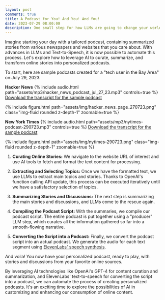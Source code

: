 ```yaml
---
layout: post
comments: true
title: A Podcast for You! And You! And You!
date: 2023-07-29 08:00:00
description: One small step for how LLMs are going to change your world
---
```

Imagine starting your day with a tailored podcast, containing summarized stories from various newspapers and websites that you care about. With advances in LLMs and Text-to-Speech, it is now possible to automate this process. Let's explore how to leverage AI to curate, summarize, and transform online stories into personalized podcasts.

To start, here are sample podcasts created for a "tech user in the Bay Area" on July 29, 2023.

**Hacker News**
{% include audio.html path="assets/mp3/hacker_news_podcast_jul_27_23.mp3" controls=true %}
[Download the transcript for the sample podcast](assets/txt/hacker_news_podcast_jul_27_23.txt)

{% include figure.html path="assets/img/hacker_news_page_270723.png" class="img-fluid rounded z-depth-1" zoomable=true %}



**New York Times**
{% include audio.html path="assets/mp3/nytimes-podcast-290723.mp3" controls=true %}
[Download the transcript for the sample podcast](assets/txt/nytimes-podcast-transcript-290723.txt)

{% include figure.html path="assets/img/nytimes-290723.png" class="img-fluid rounded z-depth-1" zoomable=true %}

1. **Curating Online Stories:** We navigate to the website URL of interest and use AI tools to fetch and format the text content for processing.

2. **Extracting and Selecting Topics:** Once we have the formatted text, we use LLMs to extract main topics and stories. Thanks to OpenAI's function calling API update, this process can be executed iteratively until we have a satisfactory selection of topics.

3. **Summarizing Stories and Discussions:** The next step is summarizing the main stories and discussions, and LLMs come to the rescue again.

4. **Compiling the Podcast Script:** With the summaries, we compile our podcast script. The entire podcast is put together using a "producer" LLM step, which curates all the information gathered so far into a smooth-flowing narrative.

5. **Converting the Script into a Podcast:** Finally, we convert the podcast script into an actual podcast. We generate the audio for each text segment using [ElevenLabs' speech synthesis](https://elevenlabs.io/speech-synthesis). 

And voila! You now have your personalized podcast, ready to play, with stories and discussions from your favorite online sources.

By leveraging AI technologies like OpenAI's GPT-4 for content curation and summarization, and ElevenLabs' text-to-speech for converting the script into a podcast, we can automate the process of creating personalized podcasts. It's an exciting time to explore the possibilities of AI in customizing and enhancing our consumption of online content.
